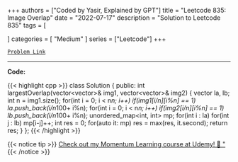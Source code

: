
+++
authors = ["Coded by Yasir, Explained by GPT"]
title = "Leetcode 835: Image Overlap"
date = "2022-07-17"
description = "Solution to Leetcode 835"
tags = [
    
]
categories = [
    "Medium"
]
series = ["Leetcode"]
+++



[`Problem Link`](https://leetcode.com/problems/image-overlap/description/)

---

**Code:**

{{< highlight cpp >}}
class Solution {
public:
    int largestOverlap(vector<vector<int>>& img1, vector<vector<int>>& img2) {
        vector<int> la, lb;
        int n = img1.size();
        for(int i = 0; i < n*n; i++)
            if(img1[i/n][i%n] == 1)
            la.push_back(i/n*100+ i%n);
        for(int i = 0; i < n*n; i++)
            if(img2[i/n][i%n] == 1)
            lb.push_back(i/n*100+ i%n);
        unordered_map<int, int> mp;
        for(int i : la)
        for(int j : lb)
            mp[i-j]++;
        int res = 0;
        for(auto it: mp)
        res = max(res, it.second);
        return res;
    }
};
{{< /highlight >}}



{{< notice tip >}}
[Check out my Momentum Learning course at Udemy! 🚀 "](https://www.udemy.com/course/blind-75-the-data-structures-and-algorithms-essentials/)
{{< /notice >}}

